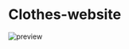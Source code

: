 # Clothes-website
![preview](https://github.com/user-attachments/assets/9fe51009-98b5-4b32-a53f-41d860e2cb4d)
